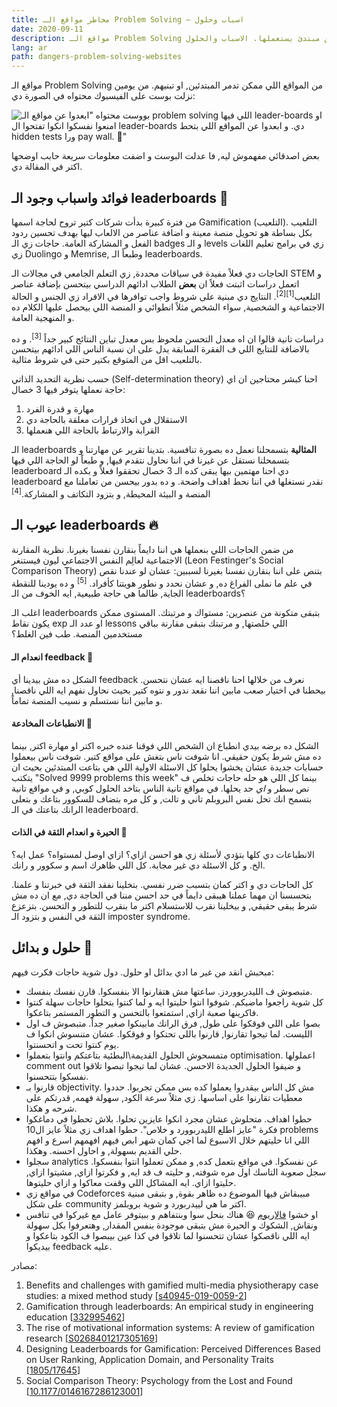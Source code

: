```yaml
---
title: مخاطر مواقع الـ Problem Solving — اسباب وحلول
date: 2020-09-11
description: مواقع الـ Problem Solving من اخطر المواقع اللي ممكن مبتدئ يستعملها. الاسباب والحلول.
lang: ar
path: dangers-problem-solving-websites
---
```


مواقع الـ Problem Solving من المواقع اللي ممكن تدمر المبتدئين, او تبنيهم. من يومين نزلت بوست على الفيسبوك محتواه في الصورة دي:

![بووست محتواه "ابعدوا عن مواقع الـ problem solving اللي فيها leader-boards او امنعوا نفسكوا انكوا تفتحوا ال leader-boards دي. و ابعدوا عن المواقع اللي بتحط hidden tests ورا pay wall. 🙂"](/why-i-dont-use-problem-solving-sites.png)

بعض اصدقائي مفهموش ليه, فا عدلت البوست و اضفت معلومات سريعة حابب اوضحها اكتر في المقالة دي.

## فوائد واسباب وجود الـ leaderboards 👀

من فترة كبيرة بدأت شركات كتير تروح لحاجة اسمها Gamification (التلعيب). التلعيب بكل بساطة هو تحويل منصة معينة و اضافة عناصر من الالعاب ليها بهدف تحسين ردود الفعل و المشاركة العامة. حاجات زي الـ badges و الـ levels زي في برامج تعليم اللغات زي Duolingo و Memrise, وطبعاً الـ leaderboards.

الحاجات دي فعلاً مفيدة في سياقات محددة, زي التعلم الجامعي في مجالات الـ STEM و اتعمل دراسات اثبتت فعلاً ان **بعض** الطلاب ادائهم الدراسي بيتحسن بإضافة عناصر التلعيب<sup>[1][2]</sup>. النتايج دي مبنية على شروط واجب توافرها في الافراد زي الجنس و الحالة الاجتماعية و الشخصية, سواء الشخص مثلاً انطوائي و المنصة اللي بيحصل عليها الكلام ده و المنهجية العامة.

دراسات تانية قالوا ان اه معدل التحسن ملحوظ بس معدل تباين النتائج كبير جداً <sup>[3]</sup>. و ده بالاضافة للنتايج اللي ف الفقرة السابقة يدل على ان نسبة الناس اللي ادائهم بيتحسن بالتلعيب اقل من المتوقع بكتير حتى في شروط مثالية.

حسب نظرية التحديد الذاتي (Self-determination theory) احنا كبشر محتاجين ان اي حاجة نعملها يتوفر فيها 3 خصال:

1. مهارة و قدرة الفرد
2. الاستقلال في اتخاذ قرارات معلقة بالحاجة دي
3. القرابة والارتباط بالحاجة اللي هنعملها

الـ leaderboards **المثالية** بتسمحلنا نعمل ده بصورة تنافسية. بتدينا تقرير عن مهارتنا و بتسمحلنا نستقل عن غيرنا في اننا نحاول نتقدم فيها, و طبعاً لو الحاجة اللي فيها leaderboard دي احنا مهتمين بيها يبقى كده الـ 3 خصال تحققوا فعلاً و بكده الـ leaderboard نقدر نستغلها في اننا نحط اهداف واضحة. و ده بدور بيحسن من تعاملنا مع المنصة و البيئة المحيطة, و بتزود التكاتف و المشاركة.<sup>[4]</sup>

## عيوب الـ leaderboards 🔥

من ضمن الحاجات اللي بنعملها هي اننا دايماً بنقارن نفسنا بغيرنا. نظرية المقارنة الاجتماعية لعالِم النفس الاجتماعي ليون فيستنغر (Leon Festinger's Social Comparison Theory) بتنص على اننا بنقارن نفسنا بغيرنا لسببين: عشان لو عندنا نقص في علم ما نملى الفراغ ده, و عشان نحدد و نطور هويتنا كأفراد. <sup>[5]</sup> و ده يودينا للنقطة الجاية, طالما هي حاجة طبيعية, ايه الخوف من الـ leaderboards؟

اغلب الـ leaderboards بتبقى متكونة من عنصرين: مستواك و مرتبتك. المستوى ممكن يكون نقاط exp او عدد الـ lessons اللي خلصتها, و مرتبتك بتبقى مقارنة بباقي مستخدمين المنصة. طب فين الغلط؟

#### انعدام الـ feedback 🤔

الشكل ده مش بيدينا أي feedback نعرف من خلالها احنا ناقصنا ايه عشان نتحسن. بيحطنا في اختيار صعب مابين اننا نقعد ندور و نتوه كتير بحيث نحاول نفهم ايه اللي ناقصنا, و مابين اننا نستسلم و نسيب المنصة تماماً.

#### الانطباعات المخادعة 🤠

الشكل ده برضه بيدي انطباع ان الشخص اللي فوقنا عنده خبره اكتر او مهارة اكتر, بينما ده مش شرط يكون حقيقي. انا شوفت ناس بتغش على مواقع كتير. شوفت ناس بيعملوا حسابات جديدة عشان يخشوا يحلوا كل الاسئلة الاولية اللي هي بتاعت المبتدئين بحيث ان يتكتب "Solved 9999 problems this week" بينما كل اللي هو حله حاجات تخلص ف نص سطر و _اي_ حد يحلها. في مواقع تانية الناس بتاخد الحلول كوبي, و في مواقع تانية بتسمح انك تحل نفس البروبلم تاني و تالت, و كل مره بتضاف للسكوور بتاعك و بتعلى الرانك بتاعتك في الـ leaderboard.

#### الحيرة و انعدام الثقة في الذات 🍉

الانطباعات دي كلها بتؤدي لأسئلة زي هو احسن ازاي؟ ازاي اوصل لمستواه؟ عمل ايه؟ الخ. و كل الاسئلة دي غير مجابة. كل اللي ظاهرك اسم و سكوور و رانك.

كل الحاجات دي و اكتر كمان بتسبب ضرر نفسي. بتخلينا نفقد الثقة في خبرتنا و علمنا. بتحسسنا ان مهما عملنا هيبقى دايماً في حد احسن مننا في الحاجة دي, مع ان ده مش شرط يبقى حقيقي, و بيخلينا نقرب للاستسلام اكتر ما بنقرب للتطور و التحسن. بتزعزع الثقة في النفس و بتزود الـ imposter syndrome.

## حلول و بدائل 🚀

مبحبش انقد من غير ما ادي بدائل او حلول. دول شوية حاجات فكرت فيهم:

- متبصوش ف الليدربووردز. ساعتها مش هتقارنوا الا بنفسكوا. قارن نفسك بنفسك.
- كل شوية راجعوا ماضيكم. شوفوا انتوا حليتوا ايه و لما كنتوا بتحلوا حاجات سهلة كنتوا فاكرينها صعبة ازاي, استمتعوا بالتحسن و التطور المستمر بتاعكوا.
- بصوا على اللي فوقكوا على طول, فرق الرانك مابينكوا صغير جداً. متبصوش ف اول الليست. لما تيجوا تقارنوا, قارنوا باللي تحتكوا و فوقكوا. عشان متنسوش انكوا ف يوم كنتوا تحت و اتحسنتوا.
- متمسحوش الحلول القديمة\البطئية بتاعتكم وانتوا بتعملوا optimisation. اعملولها comment out و ضيفوا الحلول الجديدة الاحسن. عشان لما تيجوا تبصوا تلاقوا نفسكوا بتتحسنوا.
- قارنوا بـ objectivity. مش كل الناس بيقدروا يعملوا كده بس ممكن تجربوا. حددوا معطيات تقارنوا على اساسها. زي مثلاً سرعة الكود, سهولة فهمه, قدرتكم على شرحه و هكذا.
- حطوا اهداف. متحلوش عشان مجرد انكوا عايزين تحلوا. بلاش تحطوا في دماغكوا فكرة "عايز اطلع الليدربوورد و خلاص". حطوا اهداف زي مثلاً عايز ال10 problems اللي انا حليتهم خلال الاسبوع لما اجي كمان شهر ابص فيهم افهمهم اسرع و افهم حلي القديم بسهولة, و احاول احسنه. وهكذا.
- سجلوا analytics عن نفسكوا. في مواقع بتعمل كده, و ممكن تعملوا انتوا بنفسكوا. سجل صعوبة التاسك اول مره شوفته, و حليته ف قد ايه, و فكرتوا ازاي, مشيتوا ازاي, حليتوا ازاي. ايه المشاكل اللي وقفت معاكوا و ازاي حليتوها.
- في مواقع زي Codeforces مبيبقاش فيها الموضوع ده ظاهر بقوة, و بتبقى مبنية على شكل community اكتر ما هي لييدربورد و شوية بروبلمز.
- او خشوا [فالاريوم](https://valarium.netlify.app) 😆 هناك بنحل سوا وبنتفاهم و ببيتوفر عامل مع غيركوا في تنافس ونقاش, الشكوك و الحيرة مش بتبقى موجودة بنفس المقدار, وهتعرفوا بكل سهولة ايه اللي ناقصكوا عشان تتحسنوا لما تلاقوا في كذا عين بيبصوا ف الكود بتاعكوا و بيديكوا feedback عليه.

مصادر:

<div dir="ltr" align="left">

1. Benefits and challenges with gamified multi-media physiotherapy case studies: a mixed method study [[s40945-019-0059-2](https://link.springer.com/article/10.1186/s40945-019-0059-2)]
2. Gamification through leaderboards: An empirical study in engineering education [[332995462](https://www.researchgate.net/publication/332995462_Gamification_through_leaderboards_An_empirical_study_in_engineering_education)]
3. The rise of motivational information systems: A review of gamification research [[S0268401217305169](https://www.sciencedirect.com/science/article/pii/S0268401217305169)]
4. Designing Leaderboards for Gamification: Perceived Differences Based on User Ranking, Application Domain, and Personality Traits [[1805/17645](https://scholarworks.iupui.edu/bitstream/handle/1805/17645/Jia_2018_designing.pdf)]
5. Social Comparison Theory: Psychology from the Lost and Found [[10.1177/0146167286123001](https://journals.sagepub.com/doi/abs/10.1177/0146167286123001)]

</div>
